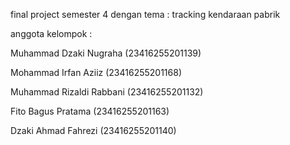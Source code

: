 final project semester 4 dengan tema : tracking kendaraan pabrik

anggota kelompok :

Muhammad Dzaki Nugraha (23416255201139)

Mohammad Irfan Aziiz (23416255201168)

Muhammad Rizaldi Rabbani (23416255201132)

Fito Bagus Pratama (23416255201163)

Dzaki Ahmad Fahrezi (23416255201140)
